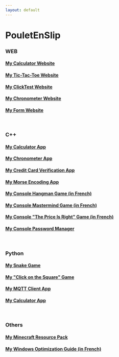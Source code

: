 ```yaml
---
layout: default
---
```

# PouletEnSlip

### WEB
#### [My Calculator Website](pages/calculator/)
#### [My Tic-Tac-Toe Website](pages/tictactoe/)
#### [My ClickTest Website](pages/clicktest/)
#### [My Chronometer Website](pages/chronometer/)
#### [My Form Website](https://github.com/PouletEnSlip/Cookies)
<br>

### C++
#### [My Calculator App](https://github.com/PouletEnSlip/Calculator)
#### [My Chronometer App](https://github.com/PouletEnSlip/Chronometer)
#### [My Credit Card Verification App](https://github.com/PouletEnSlip/CreditCardVerification)
#### [My Morse Encoding App](https://github.com/PouletEnSlip/Morse)
#### [My Console Hangman Game (in French)](https://github.com/PouletEnSlip/HangmanGame)
#### [My Console Mastermind Game (in French)](https://github.com/PouletEnSlip/Mastermind)
#### [My Console "The Price Is Right" Game (in French)](https://github.com/PouletEnSlip/ThePriceIsRight)
#### [My Console Password Manager](https://github.com/PouletEnSlip/Password)
<br>

### Python
#### [My Snake Game](https://github.com/PouletEnSlip/Snake)
#### [My "Click on the Square" Game](https://github.com/PouletEnSlip/Square)
#### [My MQTT Client App](https://github.com/PouletEnSlip/MQTT)
#### [My Calculator App](https://github.com/PouletEnSlip/CalculatorPython)
<br>

### Others
#### [My Minecraft Resource Pack](pages/cotcotpack/)
#### [My Windows Optimization Guide (in French)](pages/opti/)
